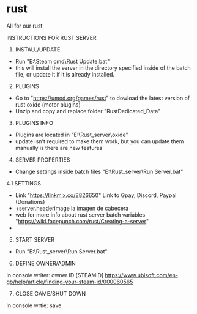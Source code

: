 # rust
All for our rust


INSTRUCTIONS FOR RUST SERVER

1. INSTALL/UPDATE
 - Run "E:\Steam cmd\Rust Update.bat" 
 - this will install the server in the directory specified inside of the batch file, or update it if it is already installed.

2. PLUGINS
 - Go to "https://umod.org/games/rust" to dowload the latest version of rust oxide (motor plugins)
 - Unzip and copy and replace folder "RustDedicated_Data"

3. PLUGINS INFO
 - Plugins are located in "E:\Rust_server\oxide" 
 - update isn't required to make them work, but you can update them manually is there are new features

4. SERVER PROPERTIES
 - Change settings inside batch files "E:\Rust_server\Run Server.bat"
 
 4.1 SETTINGS
  - Link "https://linkmix.co/8826650" Link to Gpay, Discord, Paypal (Donations)
  - +server.headerimage la imagen de cabecera
  - web for more info about rust server batch variables "https://wiki.facepunch.com/rust/Creating-a-server"
  -

5. START SERVER 
 - Run "E:\Rust_server\Run Server.bat"

6. DEFINE OWNER/ADMIN

In console writer:
owner ID [STEAMID]
https://www.ubisoft.com/en-gb/help/article/finding-your-steam-id/000060565

7. CLOSE GAME/SHUT DOWN

In console wrtie: save

